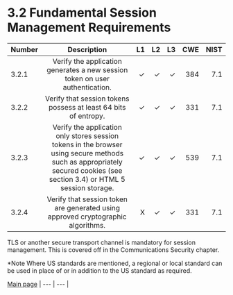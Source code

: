 # 3.2 Fundamental Session Management Requirements

| Number       | Description     | L1    		| L2         | L3 		   | CWE		| NIST		 |
| :------------- | :----------: | -----------: | -----------:|-----------:| -----------:|-----------:|
| 3.2.1 | Verify the application generates a new session token on user authentication.  | ✓	 | ✓   | ✓   | 384 |7.1|
| 3.2.2 | Verify that session tokens possess at least 64 bits of entropy.  | ✓ 	 | ✓   | ✓   | 331 |7.1|
| 3.2.3 | Verify the application only stores session tokens in the browser using secure methods such as appropriately secured cookies (see section 3.4) or HTML 5 session storage. | ✓	 | ✓   | ✓   | 539 |7.1|
| 3.2.4 | Verify that session token are generated using approved cryptographic algorithms. | X 	 | ✓   | ✓   | 331 |7.1|

TLS or another secure transport channel is mandatory for session management. This is covered off in the Communications Security chapter.

*Note
Where US standards are mentioned, a regional or local standard can be used in place of or in addition to the US standard as required.

[Main page](../README.md) 
| --- | --- |
